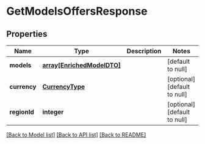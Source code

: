# GetModelsOffersResponse

## Properties
Name | Type | Description | Notes
------------ | ------------- | ------------- | -------------
**models** | [**array[EnrichedModelDTO]**](EnrichedModelDTO.md) |  | [default to null]
**currency** | [**CurrencyType**](CurrencyType.md) |  | [optional] [default to null]
**regionId** | **integer** |  | [optional] [default to null]

[[Back to Model list]](../README.md#documentation-for-models) [[Back to API list]](../README.md#documentation-for-api-endpoints) [[Back to README]](../README.md)


